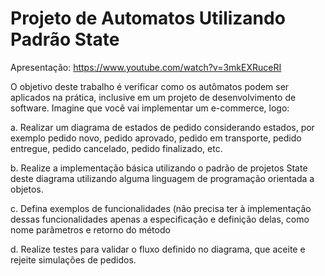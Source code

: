 # Projeto de Automatos Utilizando Padrão State

Apresentação: https://www.youtube.com/watch?v=3mkEXRuceRI

O objetivo deste trabalho é verificar como os autômatos podem ser aplicados na
prática, inclusive em um projeto de desenvolvimento de software. Imagine que
você vai implementar um e-commerce, logo:

a. Realizar um diagrama de estados de pedido considerando estados, por
exemplo pedido novo, pedido aprovado, pedido em transporte, pedido
entregue, pedido cancelado, pedido finalizado, etc.

b. Realize a implementação básica utilizando o padrão de projetos State
deste diagrama utilizando alguma linguagem de programação orientada a
objetos.

c. Defina exemplos de funcionalidades (não precisa ter à implementação
dessas funcionalidades apenas a especificação e definição delas, como
nome parâmetros e retorno do método

d. Realize testes para validar o fluxo definido no diagrama, que aceite e
rejeite simulações de pedidos.
